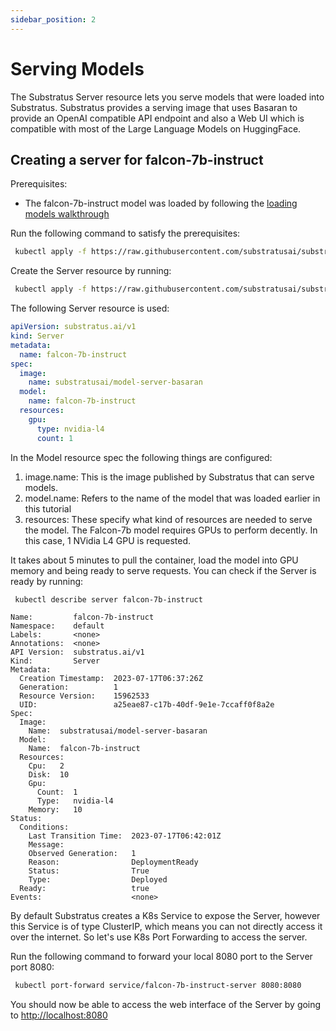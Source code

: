 ```yaml
---
sidebar_position: 2
---
```


# Serving Models

<!-- THE MARKDOWN (.md) FILE IS GENERATED FROM THE NOTEBOOK (.ipynb) FILE -->

The Substratus Server resource lets you serve models that were loaded into Substratus.
Substratus provides a serving image that uses Basaran to provide an OpenAI
compatible API endpoint and also a Web UI which is compatible with most of the
Large Language Models on HuggingFace.

## Creating a server for falcon-7b-instruct
Prerequisites:
- The falcon-7b-instruct model was loaded by following the [loading models walkthrough](./loading-datasets.md)

Run the following command to satisfy the prerequisites:


```bash
 kubectl apply -f https://raw.githubusercontent.com/substratusai/substratus/main/examples/falcon-7b-instruct/base-model.yaml
```

Create the Server resource by running:


```bash
 kubectl apply -f https://raw.githubusercontent.com/substratusai/substratus/main/examples/falcon-7b-instruct/server.yaml
```

The following Server resource is used:
```yaml
apiVersion: substratus.ai/v1
kind: Server
metadata:
  name: falcon-7b-instruct
spec:
  image:
    name: substratusai/model-server-basaran
  model:
    name: falcon-7b-instruct
  resources:
    gpu:
      type: nvidia-l4
      count: 1
```
In the Model resource spec the following things are configured:
1. image.name: This is the image published by Substratus that can serve models.
2. model.name: Refers to the name of the model that was loaded earlier in this tutorial
3. resources: These specify what kind of resources are needed to serve the model. The Falcon-7b model requires GPUs to perform decently. In this case, 1 NVidia L4 GPU is requested.

It takes about 5 minutes to pull the container, load the model into GPU memory and being ready to serve requests. You can check if the Server is ready by running:


```bash
 kubectl describe server falcon-7b-instruct
```

    Name:         falcon-7b-instruct
    Namespace:    default
    Labels:       <none>
    Annotations:  <none>
    API Version:  substratus.ai/v1
    Kind:         Server
    Metadata:
      Creation Timestamp:  2023-07-17T06:37:26Z
      Generation:          1
      Resource Version:    15962533
      UID:                 a25eae87-c17b-40df-9e1e-7ccaff0f8a2e
    Spec:
      Image:
        Name:  substratusai/model-server-basaran
      Model:
        Name:  falcon-7b-instruct
      Resources:
        Cpu:   2
        Disk:  10
        Gpu:
          Count:  1
          Type:   nvidia-l4
        Memory:   10
    Status:
      Conditions:
        Last Transition Time:  2023-07-17T06:42:01Z
        Message:               
        Observed Generation:   1
        Reason:                DeploymentReady
        Status:                True
        Type:                  Deployed
      Ready:                   true
    Events:                    <none>


By default Substratus creates a K8s Service to expose the Server, however this Service is of type ClusterIP, which means you can not directly access it over the internet. So let's use K8s Port Forwarding to access the server.

Run the following command to forward your local 8080 port to the Server port 8080:


```bash
 kubectl port-forward service/falcon-7b-instruct-server 8080:8080
```

You should now be able to access the web interface of the Server by going to
[http://localhost:8080](http://localhost:8080)

